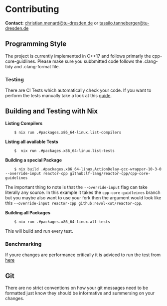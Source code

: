 # Contributing

**Contact:** <christian.menard@tu-dresden.de> or <tassilo.tanneberger@tu-dresden.de>

## Programming Style

The project is currently implemented in C++17 and follows primarly the cpp-core-guidlines.
Please make sure you subbmitted code follows the .clang-tidy and .clang-format file.

### Testing
There are CI Tests which automatically check your code. If you want to perform the tests manually take a look
at this [guide](https://github.com/lf-lang/lingua-franca/wiki/Regression-Tests).

## Building and Testing with Nix

**Listing Compilers**
```
    $ nix run .#packages.x86_64-linux.list-compilers
```

**Listing all available Tests**
```
    $  nix run .#packages.x86_64-linux.list-tests
```

**Building a special Package**
```
    $ nix build .#packages.x86_64-linux.ActionDelay-gcc-wrapper-10-3-0 --override-input reactor-cpp github:lf-lang/reactor-cpp/cpp-core-guidelines
```

The important thing to note is that the `--override-input` flag can take literally any source. In this example it takes the `cpp-core-guidleines` branch 
but you maybe also want to use your fork then the argument would look like this `--override-input reactor-cpp github:revol-xut/reactor-cpp`.

**Building all Packages**
```
    $ nix run .#packages.x86_64-linux.all-tests
```

This will build and run every test.


### Benchmarking
If youre changes are performance critically it is adviced to run the test from [here](https://github.com/lf-lang/lingua-franca/wiki/Running-Benchmarks)


## Git

There are no strict conventions on how your git messages need to be formatted just know they should be informative and summersing on your changes. 




